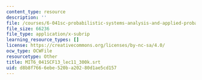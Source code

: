 ```yaml
---
content_type: resource
description: ''
file: /courses/6-041sc-probabilistic-systems-analysis-and-applied-probability-fall-2013/d8b8f7666ebe520ba20280d1ae5cd157_MIT6_041SCF13_lec11_300k.vtt
file_size: 66236
file_type: application/x-subrip
learning_resource_types: []
license: https://creativecommons.org/licenses/by-nc-sa/4.0/
ocw_type: OCWFile
resourcetype: Other
title: MIT6_041SCF13_lec11_300k.srt
uid: d8b8f766-6ebe-520b-a202-80d1ae5cd157
---
```

